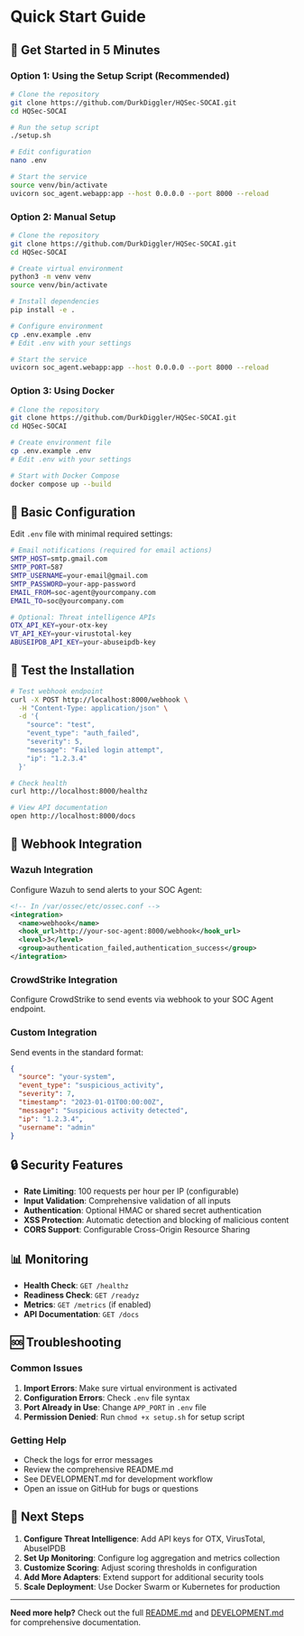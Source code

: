 # Quick Start Guide

## 🚀 Get Started in 5 Minutes

### Option 1: Using the Setup Script (Recommended)

```bash
# Clone the repository
git clone https://github.com/DurkDiggler/HQSec-SOCAI.git
cd HQSec-SOCAI

# Run the setup script
./setup.sh

# Edit configuration
nano .env

# Start the service
source venv/bin/activate
uvicorn soc_agent.webapp:app --host 0.0.0.0 --port 8000 --reload
```

### Option 2: Manual Setup

```bash
# Clone the repository
git clone https://github.com/DurkDiggler/HQSec-SOCAI.git
cd HQSec-SOCAI

# Create virtual environment
python3 -m venv venv
source venv/bin/activate

# Install dependencies
pip install -e .

# Configure environment
cp .env.example .env
# Edit .env with your settings

# Start the service
uvicorn soc_agent.webapp:app --host 0.0.0.0 --port 8000 --reload
```

### Option 3: Using Docker

```bash
# Clone the repository
git clone https://github.com/DurkDiggler/HQSec-SOCAI.git
cd HQSec-SOCAI

# Create environment file
cp .env.example .env
# Edit .env with your settings

# Start with Docker Compose
docker compose up --build
```

## 🔧 Basic Configuration

Edit `.env` file with minimal required settings:

```bash
# Email notifications (required for email actions)
SMTP_HOST=smtp.gmail.com
SMTP_PORT=587
SMTP_USERNAME=your-email@gmail.com
SMTP_PASSWORD=your-app-password
EMAIL_FROM=soc-agent@yourcompany.com
EMAIL_TO=soc@yourcompany.com

# Optional: Threat intelligence APIs
OTX_API_KEY=your-otx-key
VT_API_KEY=your-virustotal-key
ABUSEIPDB_API_KEY=your-abuseipdb-key
```

## 🧪 Test the Installation

```bash
# Test webhook endpoint
curl -X POST http://localhost:8000/webhook \
  -H "Content-Type: application/json" \
  -d '{
    "source": "test",
    "event_type": "auth_failed",
    "severity": 5,
    "message": "Failed login attempt",
    "ip": "1.2.3.4"
  }'

# Check health
curl http://localhost:8000/healthz

# View API documentation
open http://localhost:8000/docs
```

## 📡 Webhook Integration

### Wazuh Integration
Configure Wazuh to send alerts to your SOC Agent:

```xml
<!-- In /var/ossec/etc/ossec.conf -->
<integration>
  <name>webhook</name>
  <hook_url>http://your-soc-agent:8000/webhook</hook_url>
  <level>3</level>
  <group>authentication_failed,authentication_success</group>
</integration>
```

### CrowdStrike Integration
Configure CrowdStrike to send events via webhook to your SOC Agent endpoint.

### Custom Integration
Send events in the standard format:

```json
{
  "source": "your-system",
  "event_type": "suspicious_activity",
  "severity": 7,
  "timestamp": "2023-01-01T00:00:00Z",
  "message": "Suspicious activity detected",
  "ip": "1.2.3.4",
  "username": "admin"
}
```

## 🔒 Security Features

- **Rate Limiting**: 100 requests per hour per IP (configurable)
- **Input Validation**: Comprehensive validation of all inputs
- **Authentication**: Optional HMAC or shared secret authentication
- **XSS Protection**: Automatic detection and blocking of malicious content
- **CORS Support**: Configurable Cross-Origin Resource Sharing

## 📊 Monitoring

- **Health Check**: `GET /healthz`
- **Readiness Check**: `GET /readyz`
- **Metrics**: `GET /metrics` (if enabled)
- **API Documentation**: `GET /docs`

## 🆘 Troubleshooting

### Common Issues

1. **Import Errors**: Make sure virtual environment is activated
2. **Configuration Errors**: Check `.env` file syntax
3. **Port Already in Use**: Change `APP_PORT` in `.env` file
4. **Permission Denied**: Run `chmod +x setup.sh` for setup script

### Getting Help

- Check the logs for error messages
- Review the comprehensive README.md
- See DEVELOPMENT.md for development workflow
- Open an issue on GitHub for bugs or questions

## 🎯 Next Steps

1. **Configure Threat Intelligence**: Add API keys for OTX, VirusTotal, AbuseIPDB
2. **Set Up Monitoring**: Configure log aggregation and metrics collection
3. **Customize Scoring**: Adjust scoring thresholds in configuration
4. **Add More Adapters**: Extend support for additional security tools
5. **Scale Deployment**: Use Docker Swarm or Kubernetes for production

---

**Need more help?** Check out the full [README.md](README.md) and [DEVELOPMENT.md](DEVELOPMENT.md) for comprehensive documentation.
